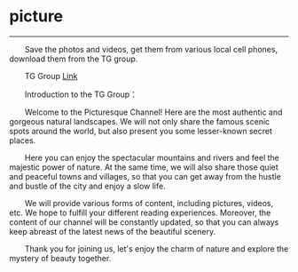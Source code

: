 # picture
-------------
&emsp;&emsp;Save the photos and videos, get them from various local cell phones, download them from the TG group.

<p>
  
&emsp;&emsp;TG Group [Link](https://t.me/fineviewX)

&emsp;&emsp;Introduction to the TG Group：

&emsp;&emsp;Welcome to the Picturesque Channel! Here are the most authentic and gorgeous natural landscapes. We will not only share the famous scenic spots around the world, but also present you some lesser-known secret places.

&emsp;&emsp;Here you can enjoy the spectacular mountains and rivers and feel the majestic power of nature. At the same time, we will also share those quiet and peaceful towns and villages, so that you can get away from the hustle and bustle of the city and enjoy a slow life.

&emsp;&emsp;We will provide various forms of content, including pictures, videos, etc. We hope to fulfill your different reading experiences. Moreover, the content of our channel will be constantly updated, so that you can always keep abreast of the latest news of the beautiful scenery.

&emsp;&emsp;Thank you for joining us, let's enjoy the charm of nature and explore the mystery of beauty together.


